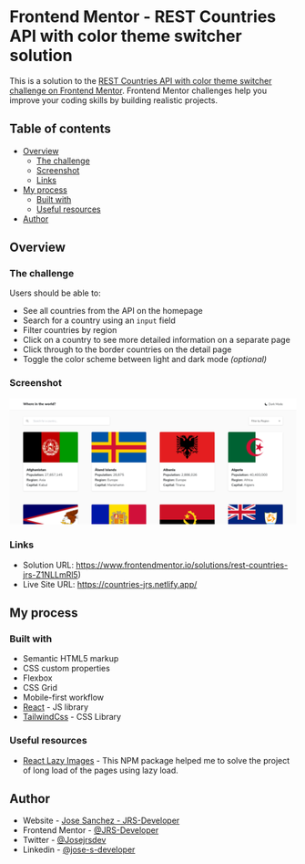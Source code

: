 # Frontend Mentor - REST Countries API with color theme switcher solution

This is a solution to the [REST Countries API with color theme switcher challenge on Frontend Mentor](https://www.frontendmentor.io/challenges/rest-countries-api-with-color-theme-switcher-5cacc469fec04111f7b848ca). Frontend Mentor challenges help you improve your coding skills by building realistic projects. 

## Table of contents

- [Overview](#overview)
  - [The challenge](#the-challenge)
  - [Screenshot](#screenshot)
  - [Links](#links)
- [My process](#my-process)
  - [Built with](#built-with)
  - [Useful resources](#useful-resources)
- [Author](#author)

## Overview

### The challenge

Users should be able to:

- See all countries from the API on the homepage
- Search for a country using an `input` field
- Filter countries by region
- Click on a country to see more detailed information on a separate page
- Click through to the border countries on the detail page
- Toggle the color scheme between light and dark mode *(optional)*

### Screenshot

![](./screenshot.png)

### Links

- Solution URL: https://www.frontendmentor.io/solutions/rest-countries-jrs-Z1NLLmRl5)
- Live Site URL: https://countries-jrs.netlify.app/

## My process

### Built with

- Semantic HTML5 markup
- CSS custom properties
- Flexbox
- CSS Grid
- Mobile-first workflow
- [React](https://reactjs.org/) - JS library
- [TailwindCss](https://tailwindcss.com/) - CSS Library

### Useful resources

- [React Lazy Images](https://www.npmjs.com/package/react-lazy-load-image-component) - This NPM package helped me to solve the project of long load of the pages using lazy load.

## Author

- Website - [Jose Sanchez - JRS-Developer](https://jrs-developer.github.io/)
 - Frontend Mentor - [@JRS-Developer](https://www.frontendmentor.io/profile/JRS-Developer)
- Twitter - [@Josejrsdev](https://twitter.com/Josejrsdev/)
 - Linkedin - [@jose-s-developer](https://www.linkedin.com/in/jose-s-developer/)
